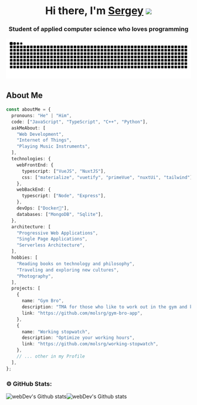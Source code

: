 
<h1 align="center">Hi there, I'm <a href="https://daniilshat.ru/" target="_blank">Sergey</a> 
<img src="https://github.com/blackcater/blackcater/raw/main/images/Hi.gif" height="32"/></h1>
<h3 align="center">Student of applied computer science who loves programming</h3>

<picture>
  <source media="(prefers-color-scheme: dark)" srcset="https://raw.githubusercontent.com/molsrg/molsrg/output/github-contribution-grid-snake-dark.svg">
  <source media="(prefers-color-scheme: light)" srcset="https://raw.githubusercontent.com/molsrg/molsrg/output/github-contribution-grid-snake.svg">
  <img alt="github contribution grid snake animation" src="https://raw.githubusercontent.com/molsrg/molsrg/output/github-contribution-grid-snake.svg">
</picture>


<h2> About Me</h2>   

```typescript
const aboutMe = {
  pronouns: "He" | "Him",
  code: ["JavaScript", "TypeScript", "C++", "Python"],
  askMeAbout: [
    "Web Development",
    "Internet of Things",
    "Playing Music Instruments",
  ],
  technologies: {
    webFrontEnd: {
      typescript: ["VueJS", "NuxtJS"],
      css: ["materialize", "vuetify", "primeVue", "nuxtUi", "tailwind"],
    },
    webBackEnd: {
      typescript: ["Node", "Express"],
    },
    devOps: ["Docker🐳"],
    databases: ["MongoDB", "Sqlite"],
  },
  architecture: [
    "Progressive Web Applications",
    "Single Page Applications",
    "Serverless Architecture",
  ],
  hobbies: [
    "Reading books on technology and philosophy",
    "Traveling and exploring new cultures",
    "Photography",
  ],
  projects: [
    {
      name: "Gym Bro",
      description: "TMA for those who like to work out in the gym and keep track of workouts",
      link: "https://github.com/molsrg/gym-bro-app",
    },
    {
      name: "Working stopwatch",
      description: "Optimize your working hours",
      link: "https://github.com/molsrg/working-stopwatch",
    },
    // ... other in my Profile
  ],
};
```
  
### ⚙️ GitHub Stats:
   <img align="left" src="http://github-readme-streak-stats.herokuapp.com?user=molsrg&theme=dark" alt="webDev's Github stats" />
   <img align="left" src="https://github-readme-stats.vercel.app/api?username=molsrg&show_icons=true&theme=dark" alt="webDev's Github stats" />

